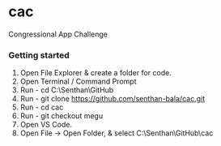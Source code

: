 # cac
Congressional App Challenge

### Getting started
1. Open File Explorer & create a folder for code.
2. Open Terminal / Command Prompt 
3. Run - cd C:\Senthan\GitHub
4. Run - git clone https://github.com/senthan-bala/cac.git
5. Run - cd cac
6. Run - git checkout megu
7. Open VS Code.
8. Open File -> Open Folder, & select C:\Senthan\GitHub\cac

